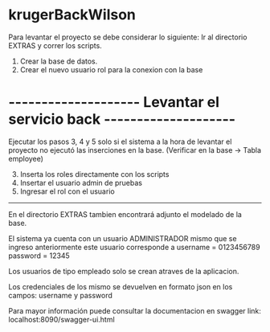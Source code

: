 # krugerBackWilson

Para levantar el proyecto se debe considerar lo siguiente:
Ir al directorio EXTRAS y correr los scripts.
1. Crear la base de datos.
2. Crear el nuevo usuario rol para la conexion con la base 

# -------------------- Levantar el servicio back --------------------

Ejecutar los pasos 3, 4 y 5 solo si el sistema a la hora de levantar el proyecto no ejecutó las inserciones en la base.
(Verificar en la base -> Tabla employee)

3. Inserta los roles directamente con los scripts
4. Insertar el usuario admin de pruebas 
5. Ingresar el rol con el usuario

----------------------------------------------------------------------

En el directorio EXTRAS tambien encontrará adjunto el modelado de la base.

El sistema ya cuenta con un usuario ADMINISTRADOR mismo que se ingreso anteriormente este usuario corresponde a
username = 0123456789 
password = 12345

Los usuarios de tipo empleado solo se crean atraves de la aplicacion.

Los credenciales de los mismo se devuelven en formato json en los campos:
username y password

Para mayor información puede consultar la documentacion en swagger
link: localhost:8090/swagger-ui.html
